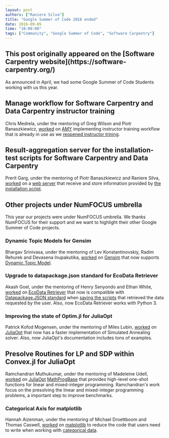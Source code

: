 ```yaml
---
layout: post
authors: ["Raniere Silva"]
title: "Google Summer of Code 2016 ended"
date: 2016-09-05
time: "10:00:00"
tags: ["Community", "Google Summer of Code", "Software Carpentry"]
---
```


<h2>This post originally appeared on the [Software Carpentry website](https://software-carpentry.org/)</h2>

As announced in April,
we had some Google Summer of Code Students working with us this year.

## Manage workflow for Software Carpentry and Data Carpentry instructor training

Chris Medrela, under the mentoring of Greg Wilson and Piotr Banaszkiewicz,
[worked](https://chrismedrela.github.io/end-of-gsoc)
on [AMY](https://github.com/swcarpentry/amy) implementing
instructor training workflow that is already in use
as we [reopened instructor trining](http://software-carpentry.org/blog/2016/07/reopening-instructor-training.html).

## Result-aggregation server for the installation-test scripts for Software Carpentry and Data Carpentry

Prerit Garg, under the mentoring of Piotr Banaszkiewicz and Raniere Silva,
[worked](http://prerit2010.github.io/GSoC-Project-Front-end-tests-and-updates)
on a [web server](https://github.com/swcarpentry/installation-testing-results-server)
that receive and store information provided by
[the installation script](https://github.com/swcarpentry/installation-testing-scripts).

## Other projects under NumFOCUS umbrella

This year our projects were under NumFOCUS umbrella.
We thanks NumFOCUS for their support
and we want to highlight their other Google Summer of Code projects.

### Dynamic Topic Models for Gensim

Bhargav Srinivasa, under the mentoring of Lev Konstantinovskiy, Radim Rehurek and Devasena Inupakutika,
[worked](https://topicmodel2016.wordpress.com/2016/08/21/gsoc-final-submission/)
on [Gensim](https://topicmodel2016.wordpress.com/2016/08/21/gsoc-final-submission/)
that now supports [Dynamic Topic Model](https://github.com/RaRe-Technologies/gensim/blob/develop/docs/notebooks/ldaseqmodel.ipynb).

### Upgrade to datapackage.json standard for EcoData Retriever

Akash Goel, under the mentoring of Henry Senyondo and Ethan White,
[worked](https://goelakash.wordpress.com/2016/08/21/gsoc-blog-wrap-up/)
on [EcoData Retriever](https://github.com/weecology/retriever)
that now is compatible with [Datapackage.JSON standard](http://specs.frictionlessdata.io/data-packages/)
when [saving the scripts](http://retriever.readthedocs.io/en/latest/scripts.html)
that retrieved the data requested by the user.
Also, now EcoData Retriever works with Python 3.

### Improving the state of Optim.jl for JuliaOpt

Patrick Kofod Mogensen, under the mentoring of Miles Lubin,
[worked](https://pkofod.github.io/2016/08/31/gsocfinal/)
on [JuliaOpt](http://juliaopt.org/)
that now has a faster implementation of Simulated Annealing solver.
Also, now JuliaOpt's documentation includes tons of examples.

## Presolve Routines for LP and SDP within Convex.jl for JuliaOpt

Ramchandran Muthukumar, under the mentoring of Madeleine Udell,
[worked](http://ramcha24.github.io/gsoc.html)
on [JuliaOpt](http://www.juliaopt.org/) [MathProgBase](https://github.com/JuliaOpt/MathProgBase.jl)
that provides high-level one-shot functions for linear and mixed-integer programming. Ramchandran's work focus on the presolving the linear and mixed-integer programming problems, a important step to improve benchmarks.

### Categorical Axis for matplotlib

Hannah Aizenman, under the mentoring of Michael Droettboom and Thomas Caswell,
[worked](http://story645.github.io/jekyll/update/2016/08/22/color.html)
on [matplotlib](http://matplotlib.org/)
to reduce the code that users need to write when working with [categorical data](http://pandas.pydata.org/pandas-docs/stable/categorical.html).
